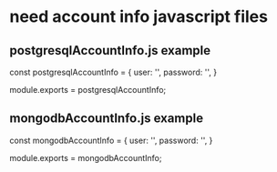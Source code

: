 # need account info javascript files

## postgresqlAccountInfo.js example
const postgresqlAccountInfo = {
    user: '',
    password: '',
}

module.exports = postgresqlAccountInfo;

## mongodbAccountInfo.js example

const mongodbAccountInfo = {
    user: '',
    password: '',
}

module.exports = mongodbAccountInfo;